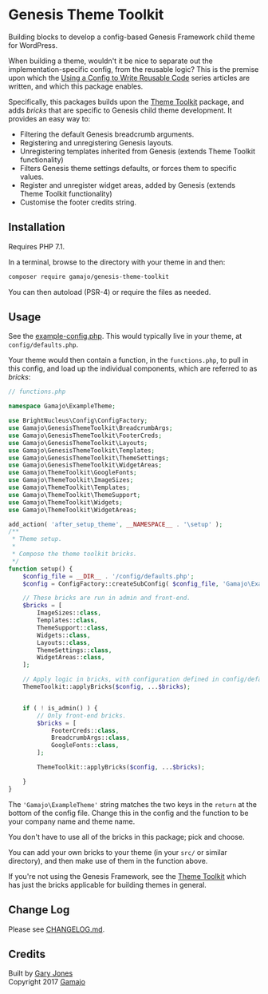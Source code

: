# Genesis Theme Toolkit

Building blocks to develop a config-based Genesis Framework child theme for WordPress.

When building a theme, wouldn't it be nice to separate out the implementation-specific config, from the reusable logic? This is the premise upon which the [Using a Config to Write Reusable Code](https://www.alainschlesser.com/config-files-for-reusable-code/) series articles are written, and which this package enables.

Specifically, this packages builds upon the [Theme Toolkit](https://github.com/gamajo/theme-toolkit) package, and adds _bricks_ that are specific to Genesis child theme development. It provides an easy way to:

- Filtering the default Genesis breadcrumb arguments.
- Registering and unregistering Genesis layouts.
- Unregistering templates inherited from Genesis (extends Theme Toolkit functionality)
- Filters Genesis theme settings defaults, or forces them to specific values.
- Register and unregister widget areas, added by Genesis (extends Theme Toolkit functionality)
- Customise the footer credits string.

## Installation

Requires PHP 7.1.

In a terminal, browse to the directory with your theme in and then:

~~~sh
composer require gamajo/genesis-theme-toolkit
~~~

You can then autoload (PSR-4) or require the files as needed.

## Usage

See the [example-config.php](docs/example-config.php). This would typically live in your theme, at `config/defaults.php`.

Your theme would then contain a function, in the `functions.php`, to pull in this config, and load up the individual components, which are referred to as _bricks_:

```php
// functions.php

namespace Gamajo\ExampleTheme;

use BrightNucleus\Config\ConfigFactory;
use Gamajo\GenesisThemeToolkit\BreadcrumbArgs;
use Gamajo\GenesisThemeToolkit\FooterCreds;
use Gamajo\GenesisThemeToolkit\Layouts;
use Gamajo\GenesisThemeToolkit\Templates;
use Gamajo\GenesisThemeToolkit\ThemeSettings;
use Gamajo\GenesisThemeToolkit\WidgetAreas;
use Gamajo\ThemeToolkit\GoogleFonts;
use Gamajo\ThemeToolkit\ImageSizes;
use Gamajo\ThemeToolkit\Templates;
use Gamajo\ThemeToolkit\ThemeSupport;
use Gamajo\ThemeToolkit\Widgets;
use Gamajo\ThemeToolkit\WidgetAreas;

add_action( 'after_setup_theme', __NAMESPACE__ . '\setup' );
/**
 * Theme setup.
 *
 * Compose the theme toolkit bricks.
 */
function setup() {
	$config_file = __DIR__ . '/config/defaults.php';
	$config = ConfigFactory::createSubConfig( $config_file, 'Gamajo\ExampleTheme' );

	// These bricks are run in admin and front-end.
	$bricks = [
		ImageSizes::class,
		Templates::class,
		ThemeSupport::class,
		Widgets::class,
		Layouts::class,
		ThemeSettings::class,
		WidgetAreas::class,
	];

	// Apply logic in bricks, with configuration defined in config/defaults.php.
	ThemeToolkit::applyBricks($config, ...$bricks);


	if ( ! is_admin() ) {
		// Only front-end bricks.
		$bricks = [
			FooterCreds::class,
			BreadcrumbArgs::class,
			GoogleFonts::class,
		];

		ThemeToolkit::applyBricks($config, ...$bricks);

	}
}
```

The `'Gamajo\ExampleTheme'` string matches the two keys in the `return` at the bottom of the config file. Change this in the config and the function to be your company name and theme name.

You don't have to use all of the bricks in this package; pick and choose.

You can add your own bricks to your theme (in your `src/` or similar directory), and then make use of them in the function above.

If you're not using the Genesis Framework, see the [Theme Toolkit](https://github.com/gamajo/theme-toolkit) which has just the bricks applicable for building themes in general.

## Change Log

Please see [CHANGELOG.md](CHANGELOG.md).

## Credits

Built by [Gary Jones](https://twitter.com/GaryJ)  
Copyright 2017 [Gamajo](https://gamajo.com)
